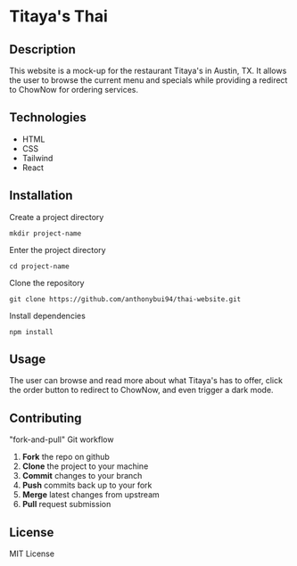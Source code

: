# Titaya's Thai

## Description
This website is a mock-up for the restaurant Titaya's in Austin, TX. It allows the user to browse the current menu 
and specials while providing a redirect to ChowNow for ordering services.

## Technologies 
- HTML
- CSS
- Tailwind
- React

## Installation
Create a project directory

`mkdir project-name`

Enter the project directory

`cd project-name`

Clone the repository

`git clone https://github.com/anthonybui94/thai-website.git`

Install dependencies

`npm install`

## Usage
The user can browse and read more about what Titaya's has to offer, click the order button to redirect to
ChowNow, and even trigger a dark mode.

## Contributing
"fork-and-pull" Git workflow
1. **Fork** the repo on github
2. **Clone** the project to your machine
3. **Commit** changes to your branch
4. **Push** commits back up to your fork
5. **Merge** latest changes from upstream
6. **Pull** request submission

## License
MIT License
